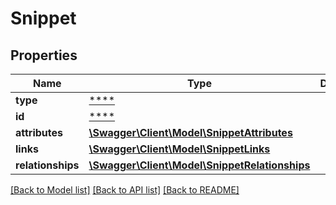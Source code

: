 # Snippet

## Properties
Name | Type | Description | Notes
------------ | ------------- | ------------- | -------------
**type** | [****](.md) |  | [optional] 
**id** | [****](.md) |  | [optional] 
**attributes** | [**\Swagger\Client\Model\SnippetAttributes**](SnippetAttributes.md) |  | [optional] 
**links** | [**\Swagger\Client\Model\SnippetLinks**](SnippetLinks.md) |  | [optional] 
**relationships** | [**\Swagger\Client\Model\SnippetRelationships**](SnippetRelationships.md) |  | [optional] 

[[Back to Model list]](../../README.md#documentation-for-models) [[Back to API list]](../../README.md#documentation-for-api-endpoints) [[Back to README]](../../README.md)

